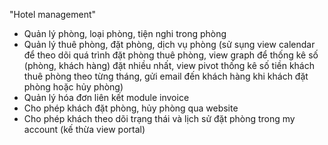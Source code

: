 "Hotel management"
- Quản lý phòng, loại phòng, tiện nghi trong phòng
- Quản lý thuê phòng, đặt phòng, dịch vụ phòng (sử sụng view calendar để theo dõi quá trình đặt phòng thuê phòng, 
view graph để thống kê số (phòng, khách hàng) đặt nhiều nhất, view pivot thống kê số tiền khách thuê phòng theo từng tháng,
gửi email đến khách hàng khi khách đặt phòng hoặc hủy phòng)
- Quản lý hóa đơn liên kết module invoice
- Cho phép khách đặt phòng, hủy phòng qua website
- Cho phép khách theo dõi trạng thái và lịch sử đặt phòng trong my account (kế thừa view portal)